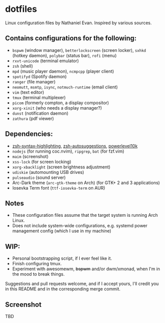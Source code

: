 # dotfiles
Linux configuration files by Nathaniel Evan. Inspired by various sources.

## Contains configurations for the following:
* `bspwm` (window manager), `betterlockscreen` (screen locker), `sxhkd` (hotkey daemon), `polybar` (status bar), `rofi` (menu)
* `rxvt-unicode` (terminal emulator)
* `zsh` (shell)
* `mpd` (music player daemon), `ncmpcpp` (player client)
* `spotifyd` (Spotify daemon)
* `ranger` (file manager)
* `neomutt`, `msmtp`, `isync`, `notmuch-runtime` (email client)
* `vim` (text editor)
* `tmux` (terminal multiplexer)
* `picom` (formerly compton, a display compositor)
* `xorg-xinit` (who needs a display manager?)
* `dunst` (notification daemon)
* `zathura` (pdf viewer)

## Dependencies:
* [zsh-syntax-highlighting](https://github.com/zsh-users/zsh-syntax-highlighting), [zsh-autosuggestions](https://github.com/zsh-users/zsh-syntax-highlighting), [powerlevel10k](https://github.com/romkatv/powerlevel10k)
* `nodejs` (for running coc.nvim), `ripgrep`, `bat` (for fzf.vim)
* `maim` (screenshot)
* `xss-lock` (for screen locking)
* `xorg-xbacklight` (screen brightness adjustment)
* `udiskie` (automounting USB drives)
* `pulseaudio` (sound server)
* Arc-Dark theme (`arc-gtk-theme` on Arch) (for GTK+ 2 and 3 applications)
* Iosevka Term font (`ttf-iosevka-term` on AUR)

## Notes
* These configuration files assume that the target system is running Arch Linux.
* Does not include system-wide configurations, e.g. systemd power management config (which I use in my machine)

## WIP:
* Personal bootstrapping script, if I ever feel like it.
* Finish configuring tmux.
* Experiment with awesomewm, ~~bspwm~~ and/or dwm/xmonad, when I'm in the mood to break things.

Suggestions and pull requests welcome, and if I accept yours, I'll credit you in this README and in the corresponding merge commit.

## Screenshot

TBD
